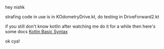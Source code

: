 hey nishk

strafing code in use is in KOdometryDrive.kt, do testing in DriveForward2.kt

if you still don't know kotlin after watching me do it for a while then
here's some docs [Kotlin Basic Syntax](https://kotlinlang.org/docs/basic-syntax.html)

ok cya!
